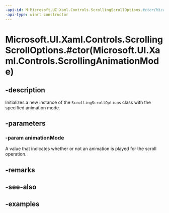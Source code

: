 ```yaml
---
-api-id: M:Microsoft.UI.Xaml.Controls.ScrollingScrollOptions.#ctor(Microsoft.UI.Xaml.Controls.ScrollingAnimationMode)
-api-type: winrt constructor
---
```


# Microsoft.UI.Xaml.Controls.ScrollingScrollOptions.#ctor(Microsoft.UI.Xaml.Controls.ScrollingAnimationMode)

<!--
public ScrollingScrollOptions (Microsoft.UI.Xaml.Controls.ScrollingAnimationMode animationMode);
-->

## -description

Initializes a new instance of the `ScrollingScrollOptions` class with the specified animation mode.

## -parameters

### -param animationMode

A value that indicates whether or not an animation is played for the scroll operation.

## -remarks

## -see-also

## -examples


